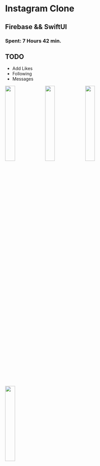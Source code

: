 # Instagram Clone
## Firebase && SwiftUI

### Spent: 7 Hours 42 min.

## TODO
- Add Likes
- Following
- Messages

<img src='https://github.com/Treamz/photomate/assets/26204241/e0e0814f-366b-4ac8-9ef4-6239bf2bb4a2' width='25%'>
<img src='https://github.com/Treamz/photomate/assets/26204241/ebbd0938-ca1f-4383-876e-c07756cf287e' width='25%'>
<img src='https://github.com/Treamz/photomate/assets/26204241/1521a90c-bf46-4bd2-bbf0-61f6068d34ae' width='25%'>
<img src='https://github.com/Treamz/photomate/assets/26204241/e839da0f-1f31-43dc-9074-96aaa7cba458' width='25%'>

